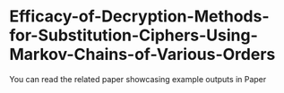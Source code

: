 # Efficacy-of-Decryption-Methods-for-Substitution-Ciphers-Using-Markov-Chains-of-Various-Orders

You can read the related paper showcasing example outputs in Paper
